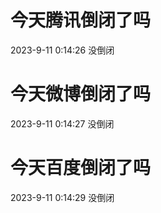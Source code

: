 # 今天腾讯倒闭了吗

2023-9-11 0:14:26 没倒闭

# 今天微博倒闭了吗

2023-9-11 0:14:27 没倒闭

# 今天百度倒闭了吗

2023-9-11 0:14:29 没倒闭

